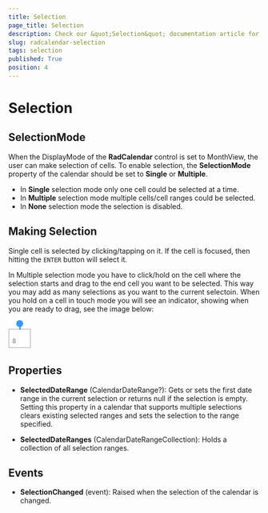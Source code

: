 ```yaml
---
title: Selection
page_title: Selection
description: Check our &quot;Selection&quot; documentation article for RadCalendar for UWP control.
slug: radcalendar-selection
tags: selection
published: True
position: 4
---
```


# Selection

## SelectionMode

When the DisplayMode of the **RadCalendar** control is set to MonthView,
the user can make selection of cells. To enable selection, the **SelectionMode**
property of the calendar should be set to **Single** or **Multiple**.

* In **Single** selection mode only one cell could be selected at a time.
* In **Multiple** selection mode multiple cells/cell ranges could be selected.
* In **None** selection mode the selection is disabled.

## Making Selection

Single cell is selected by clicking/tapping on it. If the cell is focused, then hitting the `ENTER` button will select it.

In Multiple selection mode you have to click/hold on the cell where the selection starts
and drag to the end cell you want to be selected. This way you may add as many selections
as you want to the current selectoin. When you hold on a cell in touch mode you will see
an indicator, showing when you are ready to drag, see the image below:

![Calendar-Hold Indicator](images/Calendar-HoldIndicator.png)

## Properties

* **SelectedDateRange** (CalendarDateRange?): Gets or sets the first date range in the current selection or returns null if the selection is empty.
Setting this property in a calendar that supports multiple selections clears existing selected ranges and sets the selection to the range specified.


* **SelectedDateRanges** (CalendarDateRangeCollection): Holds a collection of all selection ranges.

## Events

* **SelectionChanged** (event): Raised when the selection of the calendar is changed.


